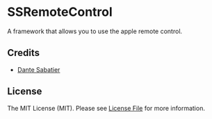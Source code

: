 # SSRemoteControl

A framework that allows you to use the apple remote control.

## Credits

- [Dante Sabatier](https://github.com/dantesabatier)

## License

The MIT License (MIT). Please see [License File](LICENSE.md) for more information.
